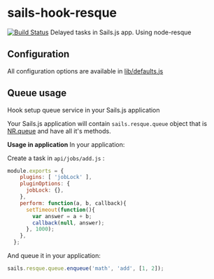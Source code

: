 # sails-hook-resque
[![Build Status](https://travis-ci.org/konstantinzolotarev/sails-hook-resque.svg)](https://travis-ci.org/konstantinzolotarev/sails-hook-resque)
Delayed tasks in Sails.js app. Using node-resque

## Configuration
All configuration options are available in [lib/defaults.js](lib/defaults.js)

## Queue usage
Hook setup queue service in your Sails.js application

Your Sails.js application will contain `sails.resque.queue` object that is [NR.queue](https://github.com/taskrabbit/node-resque#queue-management) and have all it's methods.

**Usage in application** In your application:

Create a task in `api/jobs/add.js` :

```javascript
module.exports = {
    plugins: [ 'jobLock' ],
    pluginOptions: {
      jobLock: {},
    },
    perform: function(a, b, callback){
      setTimeout(function(){
        var answer = a + b;
        callback(null, answer);
      }, 1000);
    },
  };
```

And queue it in your application:
```javascript
sails.resque.queue.enqueue('math', 'add', [1, 2]);
```
